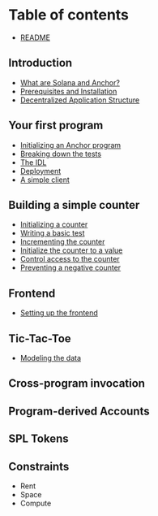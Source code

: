 # Table of contents

- [README](README.md)

## Introduction

- [What are Solana and Anchor?](introduction/1-solana.md)
- [Prerequisites and Installation](introduction/2-prerequisites.md)
- [Decentralized Application Structure](introduction/3-structure.md)

## Your first program

- [Initializing an Anchor program](first-program/1-init.md)
- [Breaking down the tests](first-program/2-tests.md)
- [The IDL](first-program/3-idl.md)
- [Deployment](first-program/4-deployment.md)
- [A simple client](first-program/5-client.md)

## Building a simple counter

- [Initializing a counter](accounts/1-initialize.md)
- [Writing a basic test](accounts/2-test.md)
- [Incrementing the counter](accounts/3-increment.md)
- [Initialize the counter to a value](accounts/4-arguments.md)
- [Control access to the counter](accounts/5-access-control.md)
- [Preventing a negative counter](accounts/6-errors.md)

## Frontend

- [Setting up the frontend](frontend/1-setup.md)

## Tic-Tac-Toe

- [Modeling the data](tictactoe/1-overview.md)

## Cross-program invocation

## Program-derived Accounts

## SPL Tokens

## Constraints

- Rent
- Space
- Compute
